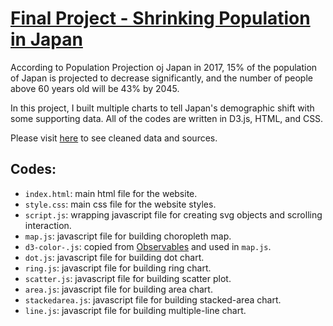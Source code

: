 # [Final Project - Shrinking Population in Japan](https://ayakow1.github.io/CAPP30239_FA22/final/index.html)
According to Population Projection oj Japan in 2017, 
15% of the population of Japan is projected to decrease significantly, 
and the number of people above 60 years old will be 43% by 2045. 

In this project, I built multiple charts to tell Japan's demographic shift 
with some supporting data. All of the codes are written in D3.js, HTML, and CSS. 

Please visit [here](https://github.com/ayakow1/CAPP30239_FA22/tree/main/data) to see cleaned data and sources.  

## Codes: 
- `index.html`: main html file for the website. 
- `style.css`: main css file for the website styles. 
- `script.js`: wrapping javascript file for creating svg objects and scrolling interaction. 
- `map.js`: javascript file for building choropleth map. 
- `d3-color-.js`: copied from [Observables](https://observablehq.com/@d3/color-legend) and used in `map.js`. 
- `dot.js`: javascript file for building dot chart. 
- `ring.js`: javascript file for building ring chart.
- `scatter.js`: javascript file for building scatter plot. 
- `area.js`: javascript file for building area chart. 
- `stackedarea.js`: javascript file for building stacked-area chart. 
- `line.js`: javascript file for building multiple-line chart. 
